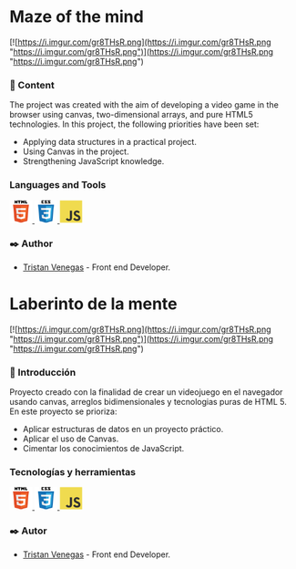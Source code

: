 #  Maze of the mind

[![https://i.imgur.com/gr8THsR.png](https://i.imgur.com/gr8THsR.png "https://i.imgur.com/gr8THsR.png")](https://i.imgur.com/gr8THsR.png "https://i.imgur.com/gr8THsR.png")

### 📄 Content 
The project was created with the aim of developing a video game in the browser using canvas, two-dimensional arrays, and pure HTML5 technologies. In this project, the following priorities have been set:

- Applying data structures in a practical project.
- Using Canvas in the project.
- Strengthening JavaScript knowledge.

<h3 align="left">Languages and Tools</h3>
<p align="left"> <a href="https://www.w3.org/html/" target="_blank"> <img src="https://raw.githubusercontent.com/devicons/devicon/master/icons/html5/html5-original-wordmark.svg" alt="html5" width="40" height="40"/> </a> <a href="https://www.w3schools.com/css/" target="_blank"> <img src="https://raw.githubusercontent.com/devicons/devicon/master/icons/css3/css3-original-wordmark.svg" alt="css3" width="40" height="40"/> </a> <a href="https://developer.mozilla.org/en-US/docs/Web/JavaScript" target="_blank"> <img src="https://raw.githubusercontent.com/devicons/devicon/master/icons/javascript/javascript-original.svg" alt="javascript" width="40" height="40"/> </a> </p>

### ✒️  Author
- [Tristan Venegas](https://github.com/TG-VA "Tristan Venegas") - Front end Developer.

# Laberinto de la mente

[![https://i.imgur.com/gr8THsR.png](https://i.imgur.com/gr8THsR.png "https://i.imgur.com/gr8THsR.png")](https://i.imgur.com/gr8THsR.png "https://i.imgur.com/gr8THsR.png")

### 📄 Introducción

Proyecto creado con la finalidad de crear un videojuego en el navegador usando canvas, arreglos bidimensionales y tecnologias puras de HTML 5.
En este proyecto se prioriza:
- Aplicar estructuras de datos en un proyecto práctico.
- Aplicar el uso de Canvas.
- Cimentar los conocimientos de JavaScript.

<h3 align="left">Tecnologías y herramientas</h3>
<p align="left"> <a href="https://www.w3.org/html/" target="_blank"> <img src="https://raw.githubusercontent.com/devicons/devicon/master/icons/html5/html5-original-wordmark.svg" alt="html5" width="40" height="40"/> </a> <a href="https://www.w3schools.com/css/" target="_blank"> <img src="https://raw.githubusercontent.com/devicons/devicon/master/icons/css3/css3-original-wordmark.svg" alt="css3" width="40" height="40"/> </a> <a href="https://developer.mozilla.org/en-US/docs/Web/JavaScript" target="_blank"> <img src="https://raw.githubusercontent.com/devicons/devicon/master/icons/javascript/javascript-original.svg" alt="javascript" width="40" height="40"/> </a> </p>

### ✒️  Autor
- [Tristan Venegas](https://github.com/TG-VA "Tristan Venegas") - Front end Developer.
